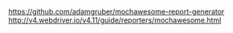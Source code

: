 https://github.com/adamgruber/mochawesome-report-generator
http://v4.webdriver.io/v4.11/guide/reporters/mochawesome.html
